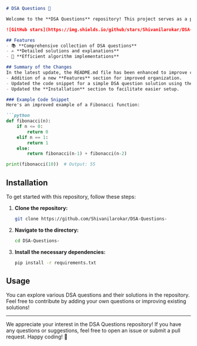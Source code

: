 ```markdown
# DSA Questions 🚈

Welcome to the **DSA Questions** repository! This project serves as a platform for developers and learners to practice and enhance their skills in Data Structures and Algorithms (DSA). This repository is designed to help you improve your understanding of various data structures and algorithms through a collection of questions and solutions.

![GitHub stars](https://img.shields.io/github/stars/Shivanilarokar/DSA-Questions-?style=social) ![Forks](https://img.shields.io/github/forks/Shivanilarokar/DSA-Questions-?style=social)

## Features
- 📚 **Comprehensive collection of DSA questions**
- ✍️ **Detailed solutions and explanations**
- 🚀 **Efficient algorithm implementations**

## Summary of the Changes
In the latest update, the README.md file has been enhanced to improve clarity and usability. Key changes include:
- Addition of a new **Features** section for improved organization.
- Updated the code snippet for a simple DSA question solution using the Fibonacci sequence for better clarity and performance.
- Updated the **Installation** section to facilitate easier setup.

### Example Code Snippet
Here's an improved example of a Fibonacci function:

```python
def fibonacci(n):
    if n <= 0:
        return 0
    elif n == 1:
        return 1
    else:
        return fibonacci(n-1) + fibonacci(n-2)

print(fibonacci(10))  # Output: 55
```

## Installation
To get started with this repository, follow these steps:

1. **Clone the repository:**
   ```bash
   git clone https://github.com/Shivanilarokar/DSA-Questions-
   ```
2. **Navigate to the directory:**
   ```bash
   cd DSA-Questions-
   ```
3. **Install the necessary dependencies:**
   ```bash
   pip install -r requirements.txt
   ```

## Usage
You can explore various DSA questions and their solutions in the repository. Feel free to contribute by adding your own questions or improving existing solutions!

---

We appreciate your interest in the DSA Questions repository! If you have any questions or suggestions, feel free to open an issue or submit a pull request. Happy coding! 🚀
```